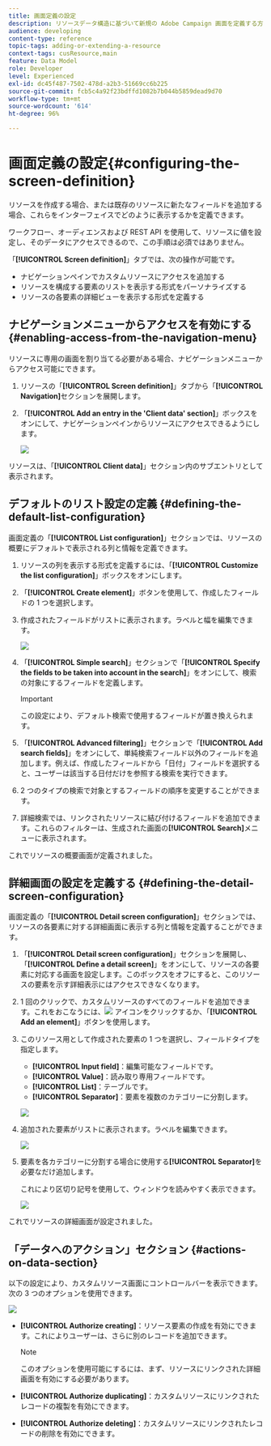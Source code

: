```yaml
---
title: 画面定義の設定
description: リソースデータ構造に基づいて新規の Adobe Campaign 画面を定義する方法について説明します。
audience: developing
content-type: reference
topic-tags: adding-or-extending-a-resource
context-tags: cusResource,main
feature: Data Model
role: Developer
level: Experienced
exl-id: dc45f487-7502-478d-a2b3-51669cc6b225
source-git-commit: fcb5c4a92f23bdffd1082b7b044b5859dead9d70
workflow-type: tm+mt
source-wordcount: '614'
ht-degree: 96%

---
```


# 画面定義の設定{#configuring-the-screen-definition}

リソースを作成する場合、または既存のリソースに新たなフィールドを追加する場合、これらをインターフェイスでどのように表示するかを定義できます。

ワークフロー、オーディエンスおよび REST API を使用して、リソースに値を設定し、そのデータにアクセスできるので、この手順は必須ではありません。

「**[!UICONTROL Screen definition]**」タブでは、次の操作が可能です。

* ナビゲーションペインでカスタムリソースにアクセスを追加する
* リソースを構成する要素のリストを表示する形式をパーソナライズする
* リソースの各要素の詳細ビューを表示する形式を定義する

## ナビゲーションメニューからアクセスを有効にする {#enabling-access-from-the-navigation-menu}

リソースに専用の画面を割り当てる必要がある場合、ナビゲーションメニューからアクセス可能にできます。

1. リソースの「**[!UICONTROL Screen definition]**」タブから「**[!UICONTROL Navigation]**&#x200B;セクションを展開します。
1. 「**[!UICONTROL Add an entry in the 'Client data' section]**」ボックスをオンにして、ナビゲーションペインからリソースにアクセスできるようにします。

   ![](assets/schema_extension_19.png)

リソースは、「**[!UICONTROL Client data]**」セクション内のサブエントリとして表示されます。

## デフォルトのリスト設定の定義 {#defining-the-default-list-configuration}

画面定義の「**[!UICONTROL List configuration]**」セクションでは、リソースの概要にデフォルトで表示される列と情報を定義できます。

1. リソースの列を表示する形式を定義するには、「**[!UICONTROL Customize the list configuration]**」ボックスをオンにします。
1. 「**[!UICONTROL Create element]**」ボタンを使用して、作成したフィールドの 1 つを選択します。
1. 作成されたフィールドがリストに表示されます。ラベルと幅を編集できます。

   ![](assets/schema_extension_20.png)

1. 「**[!UICONTROL Simple search]**」セクションで「**[!UICONTROL Specify the fields to be taken into account in the search]**」をオンにして、検索の対象にするフィールドを定義します。

   >[!IMPORTANT]
   >
   >この設定により、デフォルト検索で使用するフィールドが置き換えられます。

1. 「**[!UICONTROL Advanced filtering]**」セクションで「**[!UICONTROL Add search fields]**」をオンにして、単純検索フィールド以外のフィールドを追加します。例えば、作成したフィールドから「日付」フィールドを選択すると、ユーザーは該当する日付だけを参照する検索を実行できます。
1. 2 つのタイプの検索で対象とするフィールドの順序を変更することができます。
1. 詳細検索では、リンクされたリソースに結び付けるフィールドを追加できます。これらのフィルターは、生成された画面の&#x200B;**[!UICONTROL Search]**&#x200B;メニューに表示されます。

これでリソースの概要画面が定義されました。

## 詳細画面の設定を定義する {#defining-the-detail-screen-configuration}

画面定義の「**[!UICONTROL Detail screen configuration]**」セクションでは、リソースの各要素に対する詳細画面に表示する列と情報を定義することができます。

1. 「**[!UICONTROL Detail screen configuration]**」セクションを展開し、「**[!UICONTROL Define a detail screen]**」をオンにして、リソースの各要素に対応する画面を設定します。このボックスをオフにすると、このリソースの要素を示す詳細表示にはアクセスできなくなります。
1. 1 回のクリックで、カスタムリソースのすべてのフィールドを追加できます。これをおこなうには、![](assets/addallfieldsicon.png) アイコンをクリックするか、「**[!UICONTROL Add an element]**」ボタンを使用します。
1. このリソース用として作成された要素の 1 つを選択し、フィールドタイプを指定します。

   * **[!UICONTROL Input field]**：編集可能なフィールドです。
   * **[!UICONTROL Value]**：読み取り専用フィールドです。
   * **[!UICONTROL List]**：テーブルです。
   * **[!UICONTROL Separator]**：要素を複数のカテゴリーに分割します。

   ![](assets/schema_extension_23.png)

1. 追加された要素がリストに表示されます。ラベルを編集できます。

   ![](assets/schema_extension_22.png)

1. 要素を各カテゴリーに分割する場合に使用する&#x200B;**[!UICONTROL Separator]**&#x200B;を必要なだけ追加します。

   これにより区切り記号を使用して、ウィンドウを読みやすく表示できます。

   ![](assets/schema_extension_25.png)

これでリソースの詳細画面が設定されました。

## 「データへのアクション」セクション {#actions-on-data-section}

以下の設定により、カスタムリソース画面にコントロールバーを表示できます。次の 3 つのオプションを使用できます。

![](assets/schema_extension_actions.png)

* **[!UICONTROL Authorize creating]**：リソース要素の作成を有効にできます。これによりユーザーは、さらに別のレコードを追加できます。

  >[!NOTE]
  >
  >このオプションを使用可能にするには、まず、リソースにリンクされた詳細画面を有効にする必要があります。

* **[!UICONTROL Authorize duplicating]**：カスタムリソースにリンクされたレコードの複製を有効にできます。
* **[!UICONTROL Authorize deleting]**：カスタムリソースにリンクされたレコードの削除を有効にできます。
